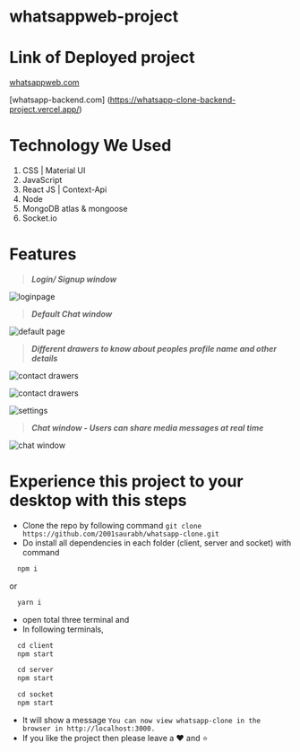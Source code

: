 # whatsappweb-project


# Link of Deployed project
> 
 [whatsappweb.com](https://whatsapp-clone-frontend-project.vercel.app/)
>
> 
 [whatsapp-backend.com] (https://whatsapp-clone-backend-project.vercel.app/)
>
# Technology We Used
1. CSS | Material UI
2. JavaScript 
3. React JS | Context-Api
4. Node
5. MongoDB atlas & mongoose
6. Socket.io

# Features
> ***Login/ Signup window***
>
![loginpage](https://user-images.githubusercontent.com/64681134/210566535-b96c8365-420e-45a8-ae71-dfb1cb463a14.jpg)
>
> ***Default Chat window***
>
 ![default page ](https://user-images.githubusercontent.com/64681134/210566594-e3dc8e1d-4456-4823-a5f3-83f13df6e24c.jpg)
>
> ***Different drawers to know about peoples profile name and other details***
>
![contact drawers](https://user-images.githubusercontent.com/64681134/210566614-2bc21d3d-4034-480a-93fc-2712f70882c4.jpg)
>
![contact drawers](https://user-images.githubusercontent.com/64681134/210566614-2bc21d3d-4034-480a-93fc-2712f70882c4.jpg)
>
![settings](https://user-images.githubusercontent.com/64681134/210566552-261194c1-1dd7-4e8a-b4e5-39d0afd611b9.jpg)
>
> ***Chat window - Users can share media messages at real time*** 
>
![chat window](https://user-images.githubusercontent.com/64681134/210566576-0a6fcd0f-c8cc-4fe9-ab8c-6336b4934e33.jpg)
>



# Experience this project to your desktop with this steps 
- Clone the repo by following command ```git clone https://github.com/2001saurabh/whatsapp-clone.git```
- Do install all dependencies in each folder (client, server and socket) with command 
```js
  npm i
``` 
or
```js
  yarn i
```
- open total three terminal and 
- In following terminals,  
```js
  cd client 
  npm start
```
```js
  cd server
  npm start
```
```js
  cd socket
  npm start
```
-  It will show a message ```You can now view whatsapp-clone in the browser in http://localhost:3000.```
- If you like the project then please leave a :heart: and :star:
